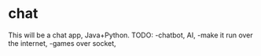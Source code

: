 # chat
This will be a chat app, Java+Python. 
TODO:
-chatbot, AI,
-make it run over the internet,
-games over socket,

